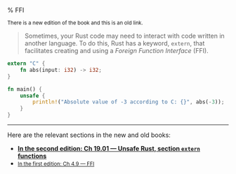 % FFI

<small>There is a new edition of the book and this is an old link.</small>

> Sometimes, your Rust code may need to interact with code written in another language.
> To do this, Rust has a keyword, `extern`, that facilitates creating and using a _Foreign Function Interface_ (FFI).

```rust
extern "C" {
    fn abs(input: i32) -> i32;
}

fn main() {
    unsafe {
        println!("Absolute value of -3 according to C: {}", abs(-3));
    }
}
```

---

Here are the relevant sections in the new and old books:

* **[In the second edition: Ch 19.01 — Unsafe Rust, section `extern` functions][2]**
* <small>[In the first edition: Ch 4.9 — FFI][1]</small>


[1]: first-edition/ffi.html
[2]: second-edition/ch19-01-unsafe-rust.html#using-extern-functions-to-call-external-code
